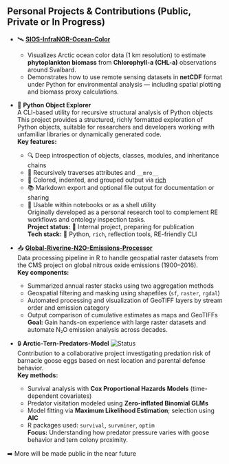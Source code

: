 
<!--
**ddu-rodwolf/ddu-rodwolf** is a ✨ _special_ ✨ repository because its `README.md` (this file) appears on your GitHub profile.

Here are some ideas to get you started:

- 🔭 I’m currently working on ...
- 🌱 I’m currently learning ...
- 👯 I’m looking to collaborate on ...
- 🤔 I’m looking for help with ...
- 💬 Ask me about ...
- 📫 How to reach me: ...
- 😄 Pronouns: ...
- ⚡ Fun fact: ...
-->


## Personal Projects & Contributions (Public, Private or In Progress)

- 🛰️ [**SIOS-InfraNOR-Ocean-Color**](https://github.com/ddu-rodwolf/SIOS-InfraNOR-Ocean-Color)  
  - Visualizes Arctic ocean color data (1 km resolution) to estimate **phytoplankton biomass** from **Chlorophyll-a (CHL-a)** observations around Svalbard.  
  - Demonstrates how to use remote sensing datasets in **netCDF** format under Python for environmental analysis — including spatial plotting and biomass proxy calculations.

- 🔧 **Python Object Explorer**  
  A CLI-based utility for recursive structural analysis of Python objects  
  This project provides a structured, richly formatted exploration of Python objects, suitable for researchers and developers working with unfamiliar libraries or dynamically generated code.  
  **Key features:**  
  - 🔍 Deep introspection of objects, classes, modules, and inheritance chains  
  - 🧩 Recursively traverses attributes and `__mro__`  
  - 🌈 Colored, indented, and grouped output via [rich](https://github.com/Textualize/rich)  
  - 📚 Markdown export and optional file output for documentation or sharing  
  - 🧪 Usable within notebooks or as a shell utility  
  Originally developed as a personal research tool to complement RE workflows and ontology inspection tasks.  
  **Project status:** 🧪 Internal project, preparing for publication  
  **Tech stack:** 🔬 Python, `rich`, reflection tools, RE-friendly CLI
    
- 📤 [**Global-Riverine-N2O-Emissions-Processor**](https://github.com/ddu-rodwolf/Global-Riverine-N2O-Emissions)  
  Data processing pipeline in R to handle geospatial raster datasets from the CMS project on global nitrous oxide emissions (1900–2016).  
  **Key components:**  
  - Summarized annual raster stacks using two aggregation methods  
  - Geospatial filtering and masking using shapefiles (`sf`, `raster`, `rgdal`)  
  - Automated processing and visualization of GeoTIFF layers by stream order and emission category  
  - Output comparison of cumulative estimates as maps and GeoTIFFs  
  **Goal:** Gain hands-on experience with large raster datasets and automate N₂O emission analysis across decades.
    
- 🔒 **Arctic-Tern-Predators-Model** ![Status](https://img.shields.io/badge/status-private-inactive?color=gray)  
  Contribution to a collaborative project investigating predation risk of barnacle goose eggs based on nest location and parental defense behavior.  
  **Key methods:**  
  - Survival analysis with **Cox Proportional Hazards Models** (time-dependent covariates)  
  - Predator visitation modeled using **Zero-inflated Binomial GLMs**  
  - Model fitting via **Maximum Likelihood Estimation**; selection using **AIC**  
  - R packages used: `survival`, `survminer`, `optim`  
  **Focus:** Understanding how predator pressure varies with goose behavior and tern colony proximity.

➡️ More will be made public in the near future <!-- — feel free to [get in touch](mailto:your.email@example.com) for details.
-->

